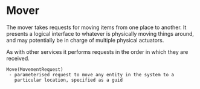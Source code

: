# Mover

The mover takes requests for moving items from one place to another. It presents a logical interface to whatever is physically moving things around, and may potentially be in charge of multiple physical actuators. 

As with other services it performs requests in the order in which they are received. 

    Move(MovementRequest)
     - parameterised request to move any entity in the system to a 
       particular location, specified as a guid